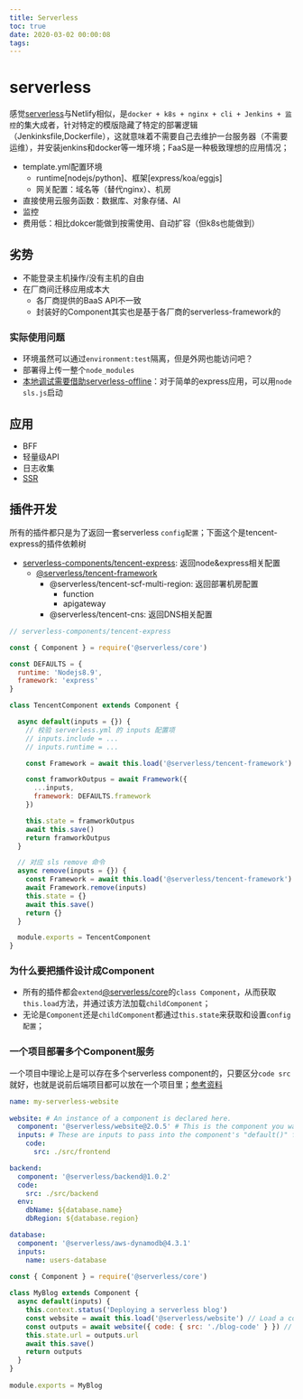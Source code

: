 ```yaml
---
title: Serverless
toc: true
date: 2020-03-02 00:00:08
tags:
---
```



# serverless
感觉[serverless](https://github.com/serverless/components/blob/master/README.cn.md)与Netlify相似，是`docker + k8s + nginx + cli + Jenkins + 监控`的集大成者，针对特定的模版隐藏了特定的部署逻辑（Jenkinksfile,Dockerfile），这就意味着不需要自己去维护一台服务器（不需要运维），并安装jenkins和docker等一堆环境；FaaS是一种极致理想的应用情况；
* template.yml配置环境
  * runtime[nodejs/python]、框架[express/koa/eggjs]
  * 网关配置：域名等（替代nginx）、机房
* 直接使用云服务函数：数据库、对象存储、AI
* 监控
* 费用低：相比dokcer能做到按需使用、自动扩容（但k8s也能做到）


## 劣势
* 不能登录主机操作/没有主机的自由
* 在厂商间迁移应用成本大
  * 各厂商提供的BaaS API不一致
  * 封装好的Component其实也是基于各厂商的serverless-framework的


### 实际使用问题
* 环境虽然可以通过`environment:test`隔离，但是外网也能访问吧？
* 部署得上传一整个`node_modules`
* [本地调试需要借助serverless-offline](https://www.phodal.com/blog/serverless-architecture-development-serverless-offline-localhost-debug-test/)：对于简单的express应用，可以用`node sls.js`启动



## 应用
* BFF
* 轻量级API
* 日志收集
* [SSR](https://github.com/ykfe/egg-react-ssr)


## 插件开发
所有的插件都只是为了返回一套serverless `config配置`；下面这个是tencent-express的插件依赖树
* [serverless-components/tencent-express](https://github.com/serverless-components/tencent-express/blob/master/src/index.js): 返回node&express相关配置
  * [@serverless/tencent-framework](https://github.com/serverless-components/tencent-framework/blob/master/src/index.js)
    * @serverless/tencent-scf-multi-region: 返回部署机房配置
      * function
      * apigateway
    * @serverless/tencent-cns: 返回DNS相关配置
```js
// serverless-components/tencent-express

const { Component } = require('@serverless/core')

const DEFAULTS = {
  runtime: 'Nodejs8.9',
  framework: 'express'
}

class TencentComponent extends Component {

  async default(inputs = {}) {
    // 校验 serverless.yml 的 inputs 配置项
    // inputs.include = ...
    // inputs.runtime = ...

    const Framework = await this.load('@serverless/tencent-framework')

    const framworkOutpus = await Framework({
      ...inputs,
      framework: DEFAULTS.framework
    })

    this.state = framworkOutpus
    await this.save()
    return framworkOutpus
  }

  // 对应 sls remove 命令
  async remove(inputs = {}) {
    const Framework = await this.load('@serverless/tencent-framework')
    await Framework.remove(inputs)
    this.state = {}
    await this.save()
    return {}
  }

  module.exports = TencentComponent
}
```


### 为什么要把插件设计成Component
* 所有的插件都会`extend`[@serverless/core](https://github.com/serverless/core/blob/master/src/Component.js)的`class Component`，从而获取`this.load`方法，并通过该方法加载`childComponent`；
* 无论是`Component`还是`childComponent`都通过`this.state`来获取和设置`config配置`；



### 一个项目部署多个Component服务
一个项目中理论上是可以存在多个serverless component的，只要区分`code src`就好，也就是说前后端项目都可以放在一个项目里；[参考资料](https://www.npmjs.com/package/@serverless/core)
```yml
name: my-serverless-website
 
website: # An instance of a component is declared here.
  component: '@serverless/website@2.0.5' # This is the component you want to create an instance of.
  inputs: # These are inputs to pass into the component's "default()" function
    code:
      src: ./src/frontend

backend:
  component: '@serverless/backend@1.0.2'
  code:
    src: ./src/backend
  env:
    dbName: ${database.name}
    dbRegion: ${database.region}

database:
  component: '@serverless/aws-dynamodb@4.3.1'
  inputs:
    name: users-database
```

```js
const { Component } = require('@serverless/core')
 
class MyBlog extends Component {
  async default(inputs) {
    this.context.status('Deploying a serverless blog')
    const website = await this.load('@serverless/website') // Load a component
    const outputs = await website({ code: { src: './blog-code' } }) // Deploy it
    this.state.url = outputs.url
    await this.save()
    return outputs
  }
}
 
module.exports = MyBlog
```


